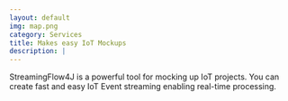 ```yaml
---
layout: default
img: map.png
category: Services
title: Makes easy IoT Mockups
description: |
---
```

StreamingFlow4J is a powerful tool for mocking up IoT projects.
You can create fast and easy IoT Event streaming enabling real-time processing.